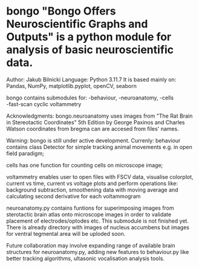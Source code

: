 # bongo "Bongo Offers Neuroscientific Graphs and Outputs" is a python module for analysis of  basic neuroscientific data.
Author: Jakub Bilnicki
Language: Python 3.11.7
It is based mainly on: Pandas, NumPy, matplotlib.pyplot, openCV, seaborn 

bongo contains submodules for: 
  -behaviour,
  -neuroanatomy, 
  -cells  
  -fast-scan cyclic voltammetry

Acknowledgments: bongo.neuroanatomy uses images from "The Rat Brain in Stereotactic Coordinates" 5th Edition by George Paxinos and Charles Watson 
coordinates from bregma can are accesed from files' names.


Warning: bongo is still under active development.
Currenly:
behaviour contains class Detector for simple tracking animal movements e.g. in open field paradigm;

cells has one function for counting cells on microscope image;

voltammetry enables user to open files with FSCV data, visualise colorplot, current vs time, current vs voltage plots
and perform operations like: background subtraction, smoothening data with moving average and calculating second derivative for each voltammogram

neuroanatomy.py contains funtions for superimposing images from sterotactic brain atlas onto microscope images in order to validate placement of electrodes/optodes etc. This submodule is not finished yet. There is already directory with images of nucleus accumbens but images for ventral tegmental area will be uploded soon.

Future collaboration may involve expanding range of available brain structures for neuroanatomy.py, adding new features to  behaviour.py like better tracking algorithms, ultasonic vocalisation analysis tools. 
